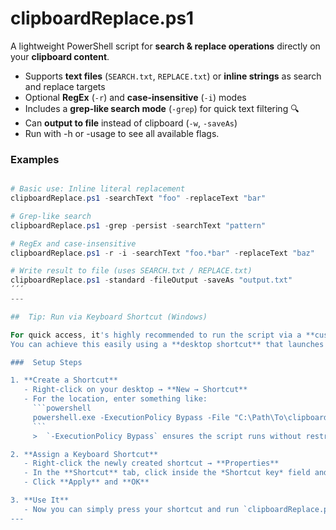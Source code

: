 #  clipboardReplace.ps1

A lightweight PowerShell script for **search & replace operations** directly on your **clipboard content**.


- Supports **text files** (`SEARCH.txt`, `REPLACE.txt`) or **inline strings** as search and replace targets
- Optional **RegEx** (`-r`) and **case-insensitive** (`-i`) modes
- Includes a **grep-like search mode** (`-grep`) for quick text filtering 🔍 
- Can **output to file** instead of clipboard (`-w`, `-saveAs`)
- Run with -h or -usage to see all available flags.

###  Examples
```powershell

# Basic use: Inline literal replacement
clipboardReplace.ps1 -searchText "foo" -replaceText "bar"

# Grep-like search
clipboardReplace.ps1 -grep -persist -searchText "pattern"

# RegEx and case-insensitive
clipboardReplace.ps1 -r -i -searchText "foo.*bar" -replaceText "baz"

# Write result to file (uses SEARCH.txt / REPLACE.txt)
clipboardReplace.ps1 -standard -fileOutput -saveAs "output.txt"
´´´
---

##  Tip: Run via Keyboard Shortcut (Windows)

For quick access, it's highly recommended to run the script via a **custom keyboard shortcut** in Windows.  
You can achieve this easily using a **desktop shortcut** that launches PowerShell with the correct arguments.

###  Setup Steps

1. **Create a Shortcut**
   - Right-click on your desktop → **New → Shortcut**  
   - For the location, enter something like:
     ```powershell
     powershell.exe -ExecutionPolicy Bypass -File "C:\Path\To\clipboardReplace.ps1"
     ```
     >  `-ExecutionPolicy Bypass` ensures the script runs without restrictions, even if PowerShell’s default policy is limited.

2. **Assign a Keyboard Shortcut**
   - Right-click the newly created shortcut → **Properties**
   - In the **Shortcut** tab, click inside the *Shortcut key* field and press your desired key combo (e.g. `Ctrl + Alt + R`)
   - Click **Apply** and **OK**

3. **Use It**
   - Now you can simply press your shortcut and run `clipboardReplace.ps1` instantly — perfect for quick clipboard transformations or grep-style searches on the fly.
---
